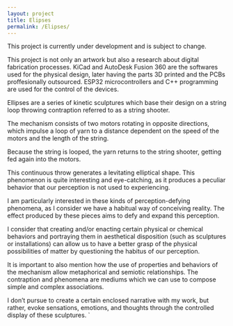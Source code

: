 ```yaml
---
layout: project
title: Elipses
permalink: /Elipses/
---
```


This project is currently under development and is subject to change.

This project is not only an artwork but also a research about digital fabrication processes. KiCad and AutoDesk Fusion 360 are the softwares used for the physical design, later having the parts 3D printed and the PCBs proffesionally outsourced. ESP32 microcontrollers and C++ programming are used for the control of the devices.

Ellipses are a series of kinetic sculptures which base their design on a string loop throwing contraption referred to as a string shooter.

The mechanism consists of two motors rotating in opposite directions, which impulse a loop of yarn to a distance dependent on the speed of the motors and the length of the string.

Because the string is looped, the yarn returns to the string shooter, getting fed again into the motors.

This continuous throw generates a levitating elliptical shape. This phenomenon is quite interesting and eye-catching, as it produces a peculiar behavior that our perception is not used to experiencing.


I am particularly interested in these kinds of perception-defying phenomena, as I consider we have a habitual way of conceiving reality. The effect produced by these pieces aims to defy and expand this perception.

I consider that creating and/or enacting certain physical or chemical behaviors and portraying them in aesthetical disposition (such as sculptures or installations) can allow us to have a better grasp of the physical possibilities of matter by questioning the habitus of our perception.

It is important to also mention how the use of  properties and behaviors of the mechanism allow metaphorical and semiotic relationships. The contraption and phenomena are mediums which we can use to compose simple and complex associations. 

I don’t pursue to create a certain enclosed narrative with my work, but rather, evoke sensations, emotions, and thoughts through the controlled display of these sculptures. `